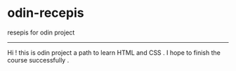 # odin-recepis
resepis for odin project
__________________________
Hi !
this is odin project a path to learn HTML and CSS .
I hope to finish the course successfully . 